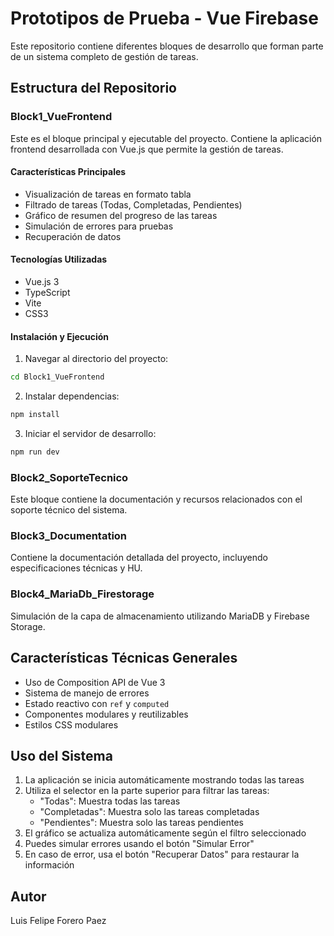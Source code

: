 # Prototipos de Prueba - Vue Firebase

Este repositorio contiene diferentes bloques de desarrollo que forman parte de un sistema completo de gestión de tareas.

## Estructura del Repositorio

### Block1_VueFrontend
Este es el bloque principal y ejecutable del proyecto. Contiene la aplicación frontend desarrollada con Vue.js que permite la gestión de tareas.

#### Características Principales
- Visualización de tareas en formato tabla
- Filtrado de tareas (Todas, Completadas, Pendientes)
- Gráfico de resumen del progreso de las tareas
- Simulación de errores para pruebas
- Recuperación de datos

#### Tecnologías Utilizadas
- Vue.js 3
- TypeScript
- Vite
- CSS3

#### Instalación y Ejecución
1. Navegar al directorio del proyecto:
```bash
cd Block1_VueFrontend
```

2. Instalar dependencias:
```bash
npm install
```

3. Iniciar el servidor de desarrollo:
```bash
npm run dev
```

### Block2_SoporteTecnico
Este bloque contiene la documentación y recursos relacionados con el soporte técnico del sistema.

### Block3_Documentation
Contiene la documentación detallada del proyecto, incluyendo especificaciones técnicas y HU.

### Block4_MariaDb_Firestorage
Simulación de la capa de almacenamiento utilizando MariaDB y Firebase Storage.

## Características Técnicas Generales
- Uso de Composition API de Vue 3
- Sistema de manejo de errores
- Estado reactivo con `ref` y `computed`
- Componentes modulares y reutilizables
- Estilos CSS modulares

## Uso del Sistema
1. La aplicación se inicia automáticamente mostrando todas las tareas
2. Utiliza el selector en la parte superior para filtrar las tareas:
   - "Todas": Muestra todas las tareas
   - "Completadas": Muestra solo las tareas completadas
   - "Pendientes": Muestra solo las tareas pendientes
3. El gráfico se actualiza automáticamente según el filtro seleccionado
4. Puedes simular errores usando el botón "Simular Error"
5. En caso de error, usa el botón "Recuperar Datos" para restaurar la información

## Autor
Luis Felipe Forero Paez